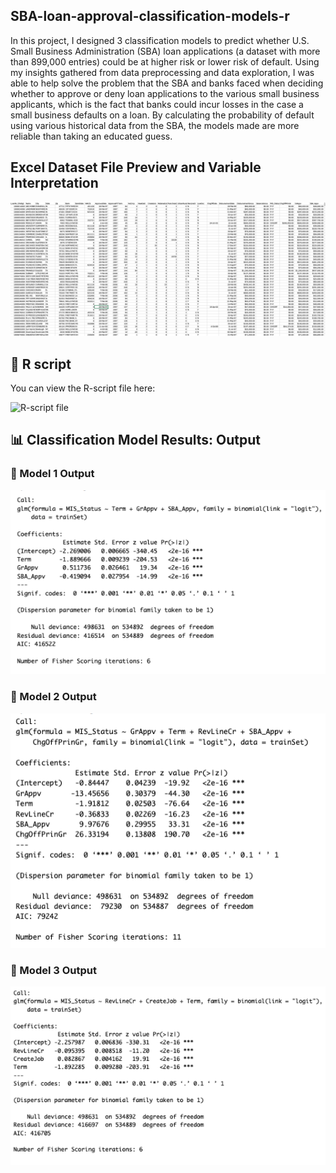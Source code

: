 ## SBA-loan-approval-classification-models-r
In this project, I designed 3 classification models to predict whether U.S. Small Business Administration (SBA) loan applications (a dataset with more than 899,000 entries) could be at higher risk or lower risk of default. Using my insights gathered from data preprocessing and data exploration, I was able to help solve the problem that the SBA and banks faced when deciding whether to approve or deny loan applications to the various small business applicants, which is the fact that banks could incur losses in the case a small business defaults on a loan. By calculating the probability of default using various historical data from the SBA, the models made are more reliable than taking an educated guess.

## Excel Dataset File Preview and Variable Interpretation
![SBA Loan Applications Dataset Preview](./SBALoanExcelDatasetPreview.png)
## 📘 R script
You can view the R-script file here:

![R-script file](./SBALoanApprovalProjectScript.R)

## 📊 Classification Model Results: Output

### 🎯 Model 1 Output
![Model 1 Output](Model1Output.png)

### 🎯 Model 2 Output
![Model 2 Output](Model2Output.png)

### 🎯 Model 3 Output
![Model 3 Output](Model3Output.png)

